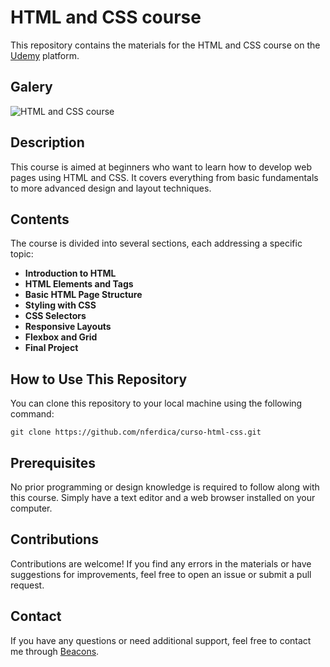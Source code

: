 # HTML and CSS course
This repository contains the materials for the HTML and CSS course on the [Udemy](https://www.udemy.com) platform.

## Galery
![HTML and CSS course](assets/img/html-and-css-course.gif)

## Description
This course is aimed at beginners who want to learn how to develop web pages using HTML and CSS. It covers everything from basic fundamentals to more advanced design and layout techniques.

## Contents
The course is divided into several sections, each addressing a specific topic:

* __Introduction to HTML__
* __HTML Elements and Tags__
* __Basic HTML Page Structure__
* __Styling with CSS__
* __CSS Selectors__
* __Responsive Layouts__
* __Flexbox and Grid__
* __Final Project__

## How to Use This Repository
You can clone this repository to your local machine using the following command:

```
git clone https://github.com/nferdica/curso-html-css.git
```

## Prerequisites
No prior programming or design knowledge is required to follow along with this course. Simply have a text editor and a web browser installed on your computer.

## Contributions
Contributions are welcome! If you find any errors in the materials or have suggestions for improvements, feel free to open an issue or submit a pull request.

## Contact
If you have any questions or need additional support, feel free to contact me through [Beacons](https://beacons.ai/nferdica).

